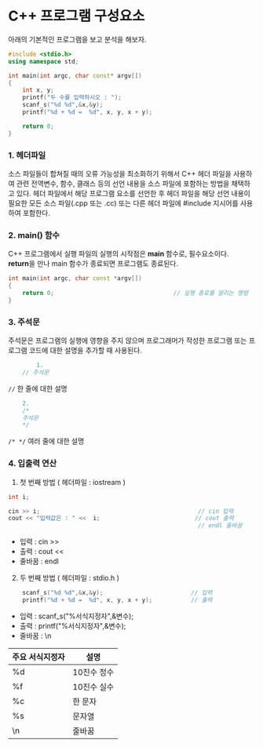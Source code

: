 # C++ 프로그램 구성요소  
아래의 기본적인 프로그램을 보고 분석을 해보자.

```c++
#include <stdio.h>
using namespace std;

int main(int argc, char const* argv[])
{
	int x, y;
	printf("두 수를 입력하시오 : ");
	scanf_s("%d %d",&x,&y); 
	printf("%d + %d =  %d", x, y, x + y);

	return 0;                    
}
```

### 1. 헤더파일  
소스 파일들이 합쳐질 때의 오류 가능성을 최소화하기 위해서 C++ 헤더 파일을 사용하여 관련 전역변수, 함수, 클래스 등의 선언 내용을 소스 파일에 포함하는 방법을 채택하고 있다.  헤더 파일에서 해당 프로그램 요소를 선언한 후 헤더 파일을 해당 선언 내용이 필요한 모든 소스 파일(.cpp 또는 .cc) 또는 다른 헤더 파일에 #include 지시어를 사용하여 포함한다.  


### 2. main() 함수
C++ 프로그램에서 실행 파일의 실행의 시작점은 **main** 함수로, 필수요소이다.  
**return**을 만나 main 함수가 종료되면 프로그램도 종료된다.

```c++
int main(int argc, char const *argv[])
{
	return 0;                                  // 실행 종료를 알리는 명령
}
```

### 3. 주석문
주석문은 프로그램의 실행에 영향을 주지 않으며 프로그래머가 작성한 프로그램 또는 프로그램 코드에 대한 설명을 추가할 때 사용된다.  
```c++
        1.
	// 주석문                         
```
`//` 한 줄에 대한 설명  


```c++
	2.
	/* 
	주석문 
	*/
```
`/* */` 여러 줄에 대한 설명

### 4. 입출력 연산  
1. 첫 번째 방법 ( 헤더파일 : iostream )   

 ```c++
 int i;
 
 cin >> i;                                             // cin 입력      
 cout << "입력값은 : " <<  i;                           // cout 출력
                                                       // endl 줄바꿈
```
- 입력 : cin >>  
- 출력 : cout <<  
- 줄바꿈 : endl  

2. 두 번째 방법 ( 헤더파일 : stdio.h )  

```c++
	scanf_s("%d %d",&x,&y);                         // 입력
	printf("%d + %d =  %d", x, y, x + y);           // 출력
```
  
  - 입력 : scanf_s("%서식지정자",&변수);
  - 출력 : printf("%서식지정자",&변수);
  - 줄바꿈 : \n
	
|주요 서식지정자|설명|
|------|---|
|%d|10진수 정수|
|%f|10진수 실수|
|%c|한 문자|
|%s|문자열|
|\n|줄바꿈|
